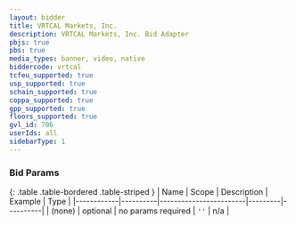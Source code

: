 ```yaml
---
layout: bidder
title: VRTCAL Markets, Inc.
description: VRTCAL Markets, Inc. Bid Adapter
pbjs: true
pbs: true
media_types: banner, video, native
biddercode: vrtcal
tcfeu_supported: true
usp_supported: true
schain_supported: true
coppa_supported: true
gpp_supported: true
floors_supported: true
gvl_id: 706
userIds: all
sidebarType: 1
---
```


### Bid Params

{: .table .table-bordered .table-striped }
| Name       | Scope    | Description            | Example | Type     |
|------------|----------|------------------------|---------|----------|
| (none)         | optional | no params required     | `''`    | n/a       |
